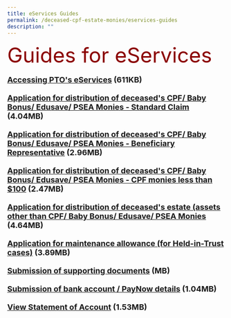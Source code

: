 ```yaml
---
title: eServices Guides
permalink: /deceased-cpf-estate-monies/eservices-guides
description: ""
---
```

<font size="8" color="DarkRed">Guides for eServices</font><br><br> <font size="4"><b><a href = "/files/PTO_E-Service_User_Guide-Access.pdf" target = "\blank">Accessing PTO's eServices</a> (611KB)<br><br> <a href = "/files/PTOE-SvcUserGuide-CPF_16-6-22.pdf" target = "\blank">Application for distribution of deceased's CPF/ Baby Bonus/ Edusave/ PSEA Monies - Standard Claim</a> (4.04MB)<br><br> <a href = "/files/PTOE-SvcUserGuide-BR_16-6-22.pdf" target = "\blank">Application for distribution of deceased's CPF/ Baby Bonus/ Edusave/ PSEA Monies - Beneficiary Representative</a> (2.96MB)<br><br><a href = "/files/PTOE-SvcUserGuide-SmallCPF_16-6-22.pdf" target = "\blank">Application for distribution of deceased's CPF/ Baby Bonus/ Edusave/ PSEA Monies - CPF monies less than $100</a> (2.47MB)<br> <br><a href = "/files/PTOE-SvcUserGuide-Estate_16-6-22.pdf" target = "\blank">Application for distribution of deceased's estate (assets other than CPF/ Baby Bonus/ Edusave/ PSEA Monies</a> (4.64MB)<br><br> <a href = "/files/PTOE-SvcUserGuide-Maintenance_16-6-22.pdf" target = "\blank">Application for maintenance allowance (for Held-in-Trust cases)</a> (3.89MB)<br><br> <a href = "/files/PTOE-SvcUserGuide-Docs_16-6-22.pdf" target = "\blank">Submission of supporting documents</a> (MB)<br><br> <a href = "/files/Guide-SubmissionOfBankDocs.pdf" target = "\_blank">Submission of bank account / PayNow details</a> (1.04MB)<br><br> <a href = "/files/PTOE-SvcUserGuide-SOA_16-6-22.pdf" target = "\_blank">View Statement of Account</a> (1.53MB)<br><br>